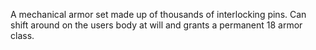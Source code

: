 A mechanical armor set made up of thousands of interlocking pins. Can shift around on the users body at will and grants a permanent 18 armor class.